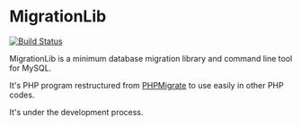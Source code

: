 # MigrationLib

[![Build Status](https://travis-ci.org/kohkimakimoto/migration-lib.png?branch=master)](https://travis-ci.org/kohkimakimoto/migration-lib)

MigrationLib is a minimum database migration library and command line tool for MySQL.

It's PHP program restructured from [PHPMigrate](https://github.com/kohkimakimoto/phpmigrate) to use easily in other PHP codes.

It's under the development process.

